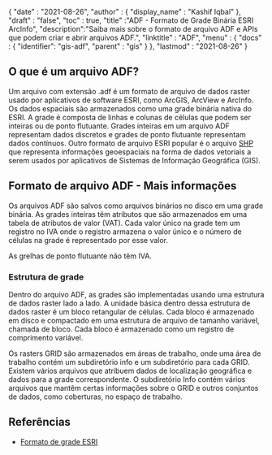 {
  "date" : "2021-08-26",
  "author" : {
    "display_name" : "Kashif Iqbal"
},
  "draft" : "false",
  "toc" : true,
  "title" :"ADF - Formato de Grade Binária ESRI ArcInfo",
  "description":"Saiba mais sobre o formato de arquivo ADF e APIs que podem criar e abrir arquivos ADF.",
  "linktitle" : "ADF",
  "menu" : {
    "docs" : {
      "identifier": "gis-adf",
      "parent" : "gis"
}
},
  "lastmod" : "2021-08-26"
}

## O que é um arquivo ADF?

Um arquivo com extensão .adf é um formato de arquivo de dados raster usado por aplicativos de software ESRI, como ArcGIS, ArcView e ArcInfo. Os dados espaciais são armazenados como uma grade binária nativa do ESRI. A grade é composta de linhas e colunas de células que podem ser inteiras ou de ponto flutuante. Grades inteiras em um arquivo ADF representam dados discretos e grades de ponto flutuante representam dados contínuos. Outro formato de arquivo ESRI popular é o arquivo [SHP](/pt/gis/shp/) que representa informações geoespaciais na forma de dados vetoriais a serem usados por aplicativos de Sistemas de Informação Geográfica (GIS).

## Formato de arquivo ADF - Mais informações

Os arquivos ADF são salvos como arquivos binários no disco em uma grade binária. As grades inteiras têm atributos que são armazenados em uma tabela de atributos de valor (VAT). Cada valor único na grade tem um registro no IVA onde o registro armazena o valor único e o número de células na grade é representado por esse valor.

As grelhas de ponto flutuante não têm IVA.

### Estrutura de grade

Dentro do arquivo ADF, as grades são implementadas usando uma estrutura de dados raster lado a lado. A unidade básica dentro dessa estrutura de dados raster é um bloco retangular de células. Cada bloco é armazenado em disco e compactado em uma estrutura de arquivo de tamanho variável, chamada de bloco. Cada bloco é armazenado como um registro de comprimento variável.

Os rasters GRID são armazenados em áreas de trabalho, onde uma área de trabalho contém um subdiretório info e um subdiretório para cada GRID. Existem vários arquivos que atribuem dados de localização geográfica e dados para a grade correspondente. O subdiretório Info contém vários arquivos que mantêm certas informações sobre o GRID e outros conjuntos de dados, como coberturas, no espaço de trabalho.

## Referências ##

* [Formato de grade ESRI](https://desktop.arcgis.com/en/arcmap/latest/manage-data/raster-and-images/esri-grid-format.htm)

